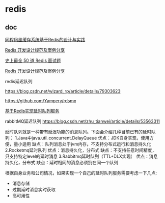 # redis
## doc

[同程凤凰缓存系统基于Redis的设计与实践](https://mp.weixin.qq.com/s/2FEbkas_m1WnYUqjVpMkWw)

[Redis 开发设计规范及案例分享](http://mp.weixin.qq.com/s?__biz=MjM5NzMyMjUwMg==&mid=2247484763&idx=1&sn=72e348a0e9d9a3d57f0dc67d34cec495&chksm=a6da8f3291ad06245e509cf5c9edd7615cdb64f23a5ce9215000202a8c6fd1f6850d45d1472a&mpshare=1&scene=24&srcid=0829sskYaSfHt2WI0kFg9VLl#rd)

[史上最全 50 道 Redis 面试题](https://mp.weixin.qq.com/s/gB7oMjygGFF5M7WwTgrn4g)

[Redis 开发设计规范及案例分享](https://mp.weixin.qq.com/s/NICQmkAoe7jEo6vAEZJQRQ)

redis延迟队列

https://blog.csdn.net/wizard_rp/article/details/79303623

https://github.com/Yampery/rdsmq

[基于Redis实现延时队列服务](https://www.cnblogs.com/lylife/p/7881950.html)

rabbitMQ延迟队列
https://blog.csdn.net/zhu_tianwei/article/details/53563311


延时队列就是一种带有延迟功能的消息队列。下面会介绍几种目前已有的延时队列：
1.Java中java.util.concurrent.DelayQueue
优点：JDK自身实现，使用方便，量小适用
缺点：队列消息处于jvm内存，不支持分布式运行和消息持久化
2.Rocketmq延时队列
优点：消息持久化，分布式
缺点：不支持任意时间精度，只支持特定level的延时消息
3.Rabbitmq延时队列（TTL+DLX实现）
优点：消息持久化，分布式
缺点：延时相同的消息必须扔在同一个队列

根据自身业务和公司情况，如果实现一个自己的延时队列服务需要考虑一下几点:

* 消息存储
* 过期延时消息实时获取
* 高可用性